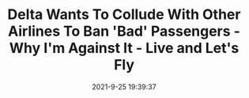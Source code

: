 ---
"title": "Delta Wants To Collude With Other Airlines To Ban 'Bad' Passengers - Why I'm Against It - Live and Let's Fly"
"date": "2021-9-25 19:39:37"
"feed_name": "GOOGLENEWSINDUSTRIAL"
"feed_website": "https://news.google.com/search?q=industrial%2Bincident&hl=en-US&gl=US&ceid=US:en"
"feed_rss": "https://news.google.com/rss/search?q=industrial%2Bincident&hl=en-US&gl=US&ceid=US:en"
"link": "https://liveandletsfly.com/new-national-no-fly-list/"
"file": "_posts/2021-1-1-241a3a3349572ee891971c42429d3f987cdf3d5b.md"
"accident": "0"
"drilling": "0"
"dead": "0"
"injured": "0"
"where": "unknown site"
---